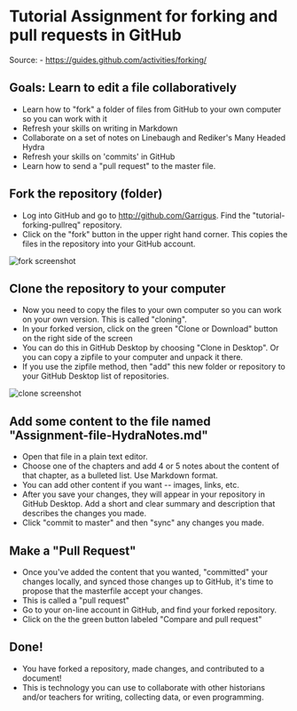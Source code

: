 # Tutorial Assignment for forking and pull requests in GitHub
Source:  - https://guides.github.com/activities/forking/
## Goals: Learn to edit a file collaboratively
- Learn how to "fork" a folder of files from GitHub to your own computer so you can work with it
- Refresh your skills on writing in Markdown
- Collaborate on a set of notes on Linebaugh and Rediker's Many Headed Hydra
- Refresh your skills on 'commits' in GitHub
- Learn how to send a "pull request" to the master file.

## Fork the repository (folder)

- Log into GitHub and go to http://github.com/Garrigus. Find the "tutorial-forking-pullreq" repository.
- Click on the "fork" button in the upper right hand corner. This copies the files in the repository into your GitHub account.

![fork screenshot](/../tutorial-forking-pullreq/fork_screenshot.png?raw=true "Optional Title")

## Clone the repository to your computer
- Now you need to copy the files to your own computer so you can work on your own version. This is called "cloning".
- In your forked version, click on the green "Clone or Download" button on the right side of the screen
- You can do this in GitHub Desktop by choosing "Clone in Desktop". Or you can copy a zipfile to your computer and unpack it there.
- If you use the zipfile method, then "add" this new folder or repository to your GitHub Desktop list of repositories.

![clone screenshot](tutorial-forking-pullreq/clone_screenshot.png)

## Add some content to the file named "Assignment-file-HydraNotes.md"
- Open that file in a plain text editor.
- Choose one of the chapters and add 4 or 5 notes about the content of that chapter, as a bulleted list. Use Markdown format.
- You can add other content if you want -- images, links, etc.
- After you save your changes, they will appear in your repository in GitHub Desktop. Add a short and clear summary and description that describes the changes you made.
- Click "commit to master" and then "sync" any changes you made.

## Make a "Pull Request"
- Once you've added the content that you wanted, "committed" your changes locally, and synced those changes up to GitHub, it's time to propose that the masterfile accept your changes.
- This is called a "pull request"
- Go to your on-line account in GitHub, and find your forked repository.
- Click on the the green button labeled "Compare and pull request"

## Done!
- You have forked a repository, made changes, and contributed to a document!
- This is technology you can use to collaborate with other historians and/or teachers for writing, collecting data, or even programming.

